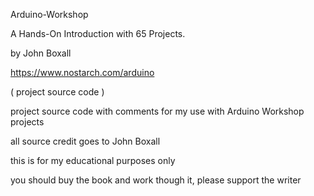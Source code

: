 Arduino-Workshop

A Hands-On Introduction with 65 Projects.

by John Boxall  

https://www.nostarch.com/arduino

( project source code )

project source code with comments for my use with Arduino Workshop projects

all source credit goes to John Boxall

this is for my educational purposes only

 you should buy the book and work though it, 
 please support the writer
